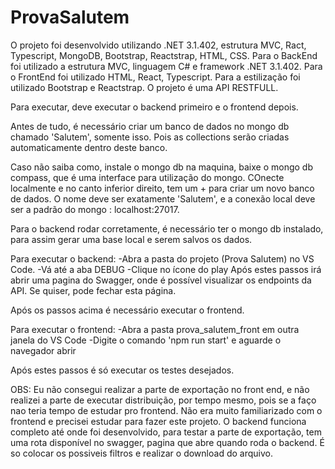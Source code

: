 # ProvaSalutem
O projeto foi desenvolvido utilizando .NET 3.1.402, estrutura MVC, Ract, Typescript, MongoDB, Bootstrap, Reactstrap, HTML, CSS. 
Para o BackEnd foi utilizado a estrutura MVC, linguagem C# e framework .NET 3.1.402.
Para o FrontEnd foi utilizado HTML, React, Typescript. Para a estilização foi utilizado Bootstrap e Reactstrap.
O projeto é uma API RESTFULL.

Para executar, deve executar o backend primeiro e o frontend depois.

Antes de tudo, é necessário criar um banco de dados no mongo db chamado 'Salutem', somente isso. Pois as collections serão criadas automaticamente dentro deste banco.

Caso não saiba como, instale o mongo db na maquina, baixe o mongo db compass, que é uma interface para utilização do mongo. COnecte localmente e no canto inferior direito, 
tem um + para criar um novo banco de dados. O nome deve ser exatamente 'Salutem', e a conexão local deve ser a padrão do mongo : localhost:27017.

Para o backend rodar corretamente, é necessário ter o mongo db instalado, para assim gerar uma base local e serem salvos os dados.

Para executar o backend:
    -Abra a pasta do projeto (Prova Salutem) no VS Code.
    -Vá até a aba DEBUG
    -Clique no ícone do play
 Após estes passos irá abrir uma pagina do Swagger, onde é possível visualizar os endpoints da API. Se quiser, pode fechar esta página.

 Após os passos acima é necessário executar o frontend.

 Para executar o frontend:
    -Abra a pasta prova_salutem_front em outra janela do VS Code
    -Digite o comando 'npm run start' e aguarde o navegador abrir

Após estes passos é só executar os testes desejados. 

OBS: 
Eu não consegui realizar a parte de exportação no front end, e não realizei a parte de executar distribuição, por tempo mesmo, pois se a faço nao teria tempo de estudar pro frontend.
Não era muito familiarizado com o frontend e precisei estudar para fazer este projeto.
O backend funciona completo até onde foi desenvolvido, para testar a parte de exportação, tem uma rota disponível no swagger, pagina que abre quando
roda o backend. É so colocar os possiveis filtros e realizar o download do arquivo. 
